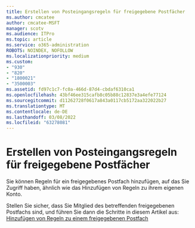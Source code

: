 ```yaml
---
title: Erstellen von Posteingangsregeln für freigegebene Postfächer
ms.author: cmcatee
author: cmcatee-MSFT
manager: scotv
ms.audience: ITPro
ms.topic: article
ms.service: o365-administration
ROBOTS: NOINDEX, NOFOLLOW
ms.localizationpriority: medium
ms.custom:
- "930"
- "820"
- "1800021"
- "3500003"
ms.assetid: fd97c1c7-fc0a-466d-87d4-cbdaf6310ca1
ms.openlocfilehash: 43bf46ee315cafb8c05b88c12837e3a4efe77124
ms.sourcegitcommit: d11262728f0617a843a0117cb5172aa322022b27
ms.translationtype: MT
ms.contentlocale: de-DE
ms.lasthandoff: 03/08/2022
ms.locfileid: "63278081"
---
```

# <a name="creating-inbox-rules-for-shared-mailboxes"></a>Erstellen von Posteingangsregeln für freigegebene Postfächer

Sie können Regeln für ein freigegebenes Postfach hinzufügen, auf das Sie Zugriff haben, ähnlich wie das Hinzufügen von Regeln zu ihrem eigenen Konto.
  
Stellen Sie sicher, dass Sie Mitglied des betreffenden freigegebenen Postfachs sind, und führen Sie dann die Schritte in diesem Artikel aus: [Hinzufügen von Regeln zu einem freigegebenen Postfach](https://support.office.com/article/b0963400-2a51-4c64-afc7-b816d737d164)
  